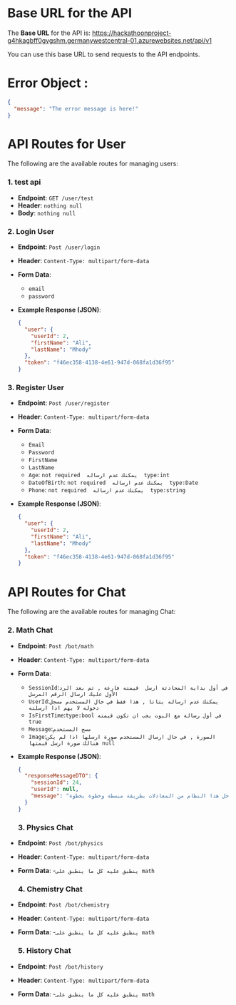 # Base URL for the API

The **Base URL** for the API is:
https://hackathoonproject-g4hkagbff0gygshm.germanywestcentral-01.azurewebsites.net/api/v1

You can use this base URL to send requests to the API endpoints.

# Error Object :

```json
{
  "message": "The error message is here!"
}
```

# API Routes for User

The following are the available routes for managing users:

### 1. **test api**

- **Endpoint**: `GET /user/test`
- **Header**: `nothing null`
- **Body**: `nothing null`

### 2. **Login User**

- **Endpoint**: `Post /user/login`
- **Header**: `Content-Type: multipart/form-data`
- **Form Data**:

  - `email`
  - `password`

- **Example Response (JSON)**:
  ```json
  {
    "user": {
      "userId": 2,
      "firstName": "Ali",
      "lastName": "Mhody"
    },
    "token": "f46ec358-4138-4e61-947d-068fa1d36f95"
  }
  ```

### 3. **Register User**

- **Endpoint**: `Post /user/register`
- **Header**: `Content-Type: multipart/form-data`
- **Form Data**:

  - `Email`
  - `Password`
  - `FirstName`
  - `LastName`
  - `Age`: `not required  يمكنك عدم ارساله  type:int`
  - `DateOfBirth`: `not required  يمكنك عدم ارساله  type:Date`
  - `Phone`: `not required  يمكنك عدم ارساله  type:string`

- **Example Response (JSON)**:
  ```json
  {
    "user": {
      "userId": 2,
      "firstName": "Ali",
      "lastName": "Mhody"
    },
    "token": "f46ec358-4138-4e61-947d-068fa1d36f95"
  }
  ```

# API Routes for Chat

The following are the available routes for managing Chat:

### 2. **Math Chat**

- **Endpoint**: `Post /bot/math`
- **Header**: `Content-Type: multipart/form-data`
- **Form Data**:

  - `SessionId`:`في أول بداية المحادثة ارسل  قيمته فارغة , ثم بعد الرد الأول عليك ارسال الرقم المرسل`
  - `UserId`:`يمكنك عدم ارساله بتاتا , هذا فقط في حال المستخدم مسجل دخوله لا يهم اذا ارسلته `
  - `IsFirstTime`:`type:bool في أول رسالة مع البوت يجب ان تكون قيمته true`
  - `Message`:`مسج المستخدم`
  - `Image`:`الصورة , في حال ارسال المستخدم صورة ارسلها اذا لم يكن هنالك صورة ارسل قيمتها null `

- **Example Response (JSON)**:

  ```json
  {
    "responseMessageDTO": {
      "sessionId": 24,
      "userId": null,
      "message": "تمام، بما أنك في المرحلة المتوسطة، سأشرح لك طريقة حل هذا النظام من المعادلات بطريقة مبسطة وخطوة بخطوة.\n\n**النظام المعطى هو:**\n\n1.  `y = 2x + 1`\n2.  `5x + 6 = 2y`\n3.  `3x + 4y = 12`\n\n**الخطوة 1: استخدام المعادلة الأولى للتعويض في المعادلة الثانية**\n\n*   لدينا `y = 2x + 1`. سنعوض بهذه القيمة في المعادلة الثانية.\n*   المعادلة الثانية هي `5x + 6 = 2y`.\n*   نعوض `y` بـ `2x + 1`:\n    `5x + 6 = 2(2x + 1)`\n\n**الخطوة 2: حل المعادلة الجديدة لإيجاد قيمة `x`**\n\n*   نوزع الـ 2 في الطرف الأيمن:\n    `5x + 6 = 4x + 2`\n*   نطرح `4x` من الطرفين:\n    `5x - 4x + 6 = 4x - 4x + 2`\n    `x + 6 = 2`\n*   نطرح 6 من الطرفين:\n    `x + 6 - 6 = 2 - 6`\n    `x = -4`\n\n**الخطوة 3: إيجاد قيمة `y` باستخدام قيمة `x`**\n\n*"
    }
  }
  ```

  ### 3. **Physics Chat**

- **Endpoint**: `Post /bot/physics`
- **Header**: `Content-Type: multipart/form-data`
- **Form Data**: -`ينطبق عليه كل ما ينطبق على math`

  ### 4. **Chemistry Chat**

- **Endpoint**: `Post /bot/chemistry`
- **Header**: `Content-Type: multipart/form-data`
- **Form Data**: -`ينطبق عليه كل ما ينطبق على math`

  ### 5. **History Chat**

- **Endpoint**: `Post /bot/history`
- **Header**: `Content-Type: multipart/form-data`
- **Form Data**: -`ينطبق عليه كل ما ينطبق على math`
